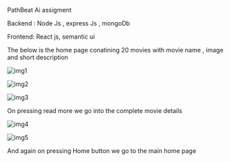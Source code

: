 PathBeat Ai assigment 

Backend : Node Js , express Js , mongoDb

Frontend: React js, semantic ui

The below is the home page conatining 20 movies with movie name , image and short description 

![img1](https://github.com/steve7995/StevenPathbeatAi/assets/98587448/4179a8a7-751e-4703-8c08-70d46d2ee475)

![img2](https://github.com/steve7995/StevenPathbeatAi/assets/98587448/e7c4e764-a9eb-4d39-8e68-44ea8ffa0b72)

![img3](https://github.com/steve7995/StevenPathbeatAi/assets/98587448/9b218e19-9db6-4735-9420-1161b02ce33a)

On pressing read more we go into the complete movie details 

![img4](https://github.com/steve7995/StevenPathbeatAi/assets/98587448/4cee4367-0361-4101-a8db-ca5fdb7b8da8)

![img5](https://github.com/steve7995/StevenPathbeatAi/assets/98587448/0c1da52c-9390-4195-bc0f-ba750ff2bdf3)

And again on pressing Home button we go to the main home page

